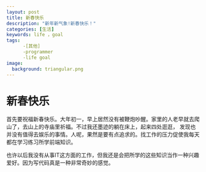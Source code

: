```yaml
---
layout: post
title: 新春快乐
description: "新年新气象!新春快乐！"
categories: [生活]
keywords: life ，goal
tags: 
      -[其他]
      -programmer
      -life goal
image:
  background: triangular.png
---
```

<h1>新春快乐</h1>
<p>首先要祝福新春快乐。大年初一，早上居然没有被鞭炮吵醒。家里的人老早就去爬山了，去山上的寺庙里祈福。不过我还墨迹的躺在床上，起来四处逛逛，
发现也并没有值得去娱乐的事情。人呢，果然是要有点追求的。找工作的压力促使我每天都在学习练习所学前端知识。</P>
<p>也许以后我没有从事IT这方面的工作，但我还是会把所学的这些知识当作一种兴趣爱好。因为写代码真是一种非常奇妙的感觉。</p>








